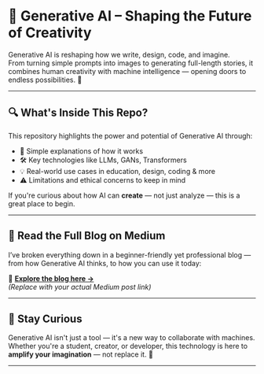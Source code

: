 # 🤖 Generative AI – Shaping the Future of Creativity

Generative AI is reshaping how we write, design, code, and imagine.  
From turning simple prompts into images to generating full-length stories, it combines human creativity with machine intelligence — opening doors to endless possibilities. 🚀

---

## 🔍 What's Inside This Repo?

This repository highlights the power and potential of Generative AI through:

- 🧠 Simple explanations of how it works  
- 🛠️ Key technologies like LLMs, GANs, Transformers  
- 💡 Real-world use cases in education, design, coding & more  
- ⚠️ Limitations and ethical concerns to keep in mind

If you're curious about how AI can **create** — not just analyze — this is a great place to begin.

---

## 📖 Read the Full Blog on Medium

I’ve broken everything down in a beginner-friendly yet professional blog — from how Generative AI thinks, to how you can use it today:

🔗 **[Explore the blog here →](https://medium.com/@moizaman3623/unlocking-creativity-exploring-the-power-and-possibilities-of-generative-ai-247051e4a9c0)**  
*(Replace with your actual Medium post link)*

---

## 🙌 Stay Curious

Generative AI isn't just a tool — it's a new way to collaborate with machines.  
Whether you're a student, creator, or developer, this technology is here to **amplify your imagination** — not replace it. 🌟

---

